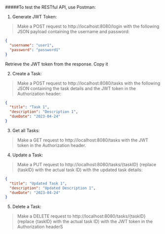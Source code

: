 #####To test the RESTful API, use Postman:

1. Generate JWT Token:

> Make a POST request to http://localhost:8080/login with the following JSON payload containing the username and password:

```json
{
  "username": "user1",
  "password": "password1"
}
```

Retrieve the JWT token from the response. Copy it

2. Create a Task:

> Make a POST request to http://localhost:8080/tasks with the following JSON containing the task details and the JWT token in the Authorization header:

```json
{
  "title": "Task 1",
  "description": "Description 1",
  "dueDate": "2023-04-24"
}
```

3. Get all Tasks:

> Make a GET request to http://localhost:8080/tasks with the JWT token in the Authorization header.

4. Update a Task:

> Make a PUT request to http://localhost:8080/tasks/{taskID} (replace {taskID} with the actual task ID) with the updated task details:

```json
{
  "title": "Updated Task 1",
  "description": "Updated Description 1",
  "dueDate": "2023-04-24"
}
```

5. Delete a Task:

> Make a DELETE request to http://localhost:8080/tasks/{taskID} (replace {taskID} with the actual task ID) with the JWT token in the Authorization headerS
